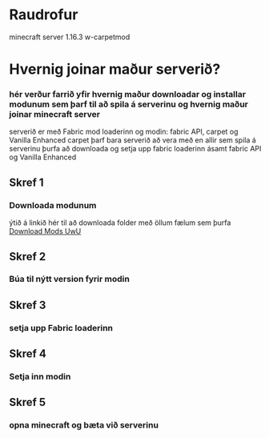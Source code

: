 # Raudrofur
minecraft server 1.16.3 w-carpetmod

# Hvernig joinar maður serverið?
### hér verður farrið yfir hvernig maður downloadar og installar modunum sem þarf til að spila á serverinu og hvernig maður joinar minecraft server

serverið er með Fabric mod loaderinn og modin: fabric API, carpet og Vanilla Enhanced
carpet þarf bara serverið að vera með en allir sem spila á serverinu þurfa að downloada og setja upp fabric loaderinn ásamt fabric API og Vanilla Enhanced

## Skref 1
### Downloada modunum
ýtið á linkið hér til að downloada folder með öllum fælum sem þurfa
<a id="raw-url" href="https://raw.githubusercontent.com/bjartur2004/Raudrofur/master/Mods%20for%20members!!!">Download Mods UwU</a>

## Skref 2
### Búa til nýtt version fyrir modin




## Skref 3
### setja upp Fabric loaderinn




## Skref 4
### Setja inn modin



## Skref 5
### opna minecraft og bæta við serverinu




